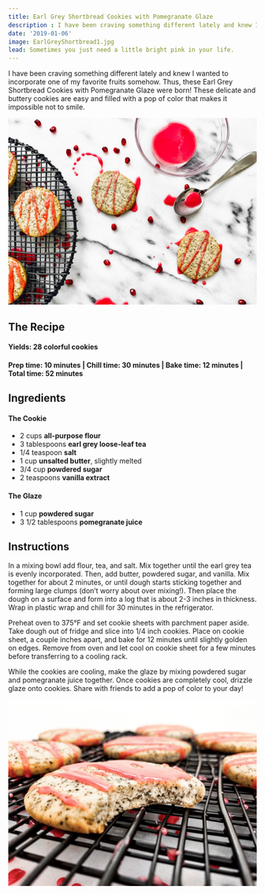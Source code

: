 ```yaml
---
title: Earl Grey Shortbread Cookies with Pomegranate Glaze
description : I have been craving something different lately and knew I wanted to incorporate one of my favorite fruits somehow. These delicate and buttery cookies are easy and filled with a pop of color that makes it hard not to smile.
date: '2019-01-06'
image: EarlGreyShortbread1.jpg
lead: Sometimes you just need a little bright pink in your life. 
---
```

I have been craving something different lately and knew I wanted to incorporate one of my favorite fruits somehow. Thus, these Earl Grey Shortbread Cookies with Pomegranate Glaze were born! These delicate and buttery cookies are easy and filled with a pop of color that makes it impossible not to smile.
 
![](EarlGreyShortbread2.jpg)

## The Recipe

#### Yields: 28 colorful cookies

#### Prep time: 10 minutes | Chill time: 30 minutes | Bake time: 12 minutes | Total time: 52 minutes

## Ingredients

#### The Cookie
- 2 cups **all-purpose flour**
- 3 tablespoons **earl grey loose-leaf tea**
- 1/4 teaspoon **salt**
- 1 cup **unsalted butter**, slightly melted
- 3/4 cup **powdered sugar**
- 2 teaspoons **vanilla extract**

#### The Glaze
- 1 cup **powdered sugar**
- 3 1/2 tablespoons **pomegranate juice**

## Instructions
In a mixing bowl add flour, tea, and salt. Mix together until the earl grey tea is evenly incorporated. Then, add butter, powdered sugar, and vanilla. Mix together for about 2 minutes, or until dough starts sticking together and forming large clumps (don’t worry about over mixing!). Then place the dough on a surface and form into a log that is about 2-3 inches in thickness. Wrap in plastic wrap and chill for 30 minutes in the refrigerator. 

Preheat oven to 375°F and set cookie sheets with parchment paper aside. Take dough out of fridge and slice into 1/4 inch cookies. Place on cookie sheet, a couple inches apart, and bake for 12 minutes until slightly golden on edges. Remove from oven and let cool on cookie sheet for a few minutes before transferring to a cooling rack. 

While the cookies are cooling, make the glaze by mixing powdered sugar and pomegranate juice together. Once cookies are completely cool, drizzle glaze onto cookies. Share with friends to add a pop of color to your day! 

![](EarlGreyShortbread3.jpg)

